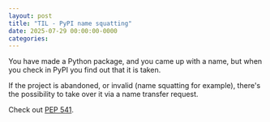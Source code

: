 ```yaml
---
layout: post
title: "TIL - PyPI name squatting"
date: 2025-07-29 00:00:00-0000
categories: 
---
```


You have made a Python package, and you came up with a name, but when you check in PyPI you find out that it is taken.  

If the project is abandoned, or invalid (name squatting for example), there's the possibility to take over it via a name transfer request.

Check out [PEP 541](https://peps.python.org/pep-0541/).